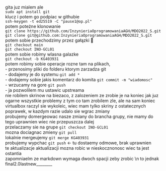 gita juz mialem ale  
    ```sudo apt install git```  
klucz i potem go podpiac w githubie  
    ```ssh-keygen -t ed25519 -C "pause1@op.pl"```  
potem poteżne klonowanie  
    ```git clone https://github.com/InzynieriaOprogramowaniaAGH/MDO2022_S.git```  
    ```git clone git@github.com:InzynieriaOprogramowaniaAGH/MDO2022_S.git```  
potem sobie przechodzimy przez gałązki 🌿  
    ```git checkout main```  
    ```git checkout INO-GCL01```  
potem sobie robimy wlasna galazke  
    ```git checkout -b KG403931```  
potem robimy sobie operacje rozne tam na plikach,  
    - przenosimy pliki do folderu ktorym zarzadza git  
    - dodajemy je do systemu `git add *`  
    - dodajemy sobie jakis komentarz do komita `git commit -m "wiadomosc"`  
    - wrzucamy na gore `git push`  
    - ja pozwolilem mu ustawic upstreama   
    nie robilem skrinow na biezaco, z zalozeniem ze zrobie je na koniec jak juz ogarne wszystkie problemy z tym co tam zrobilem zle, ale na sam koniec virtualbox raczyl sie wykoleic, wiec mam tylko skriny z ostatecznych poprawek, w kazdym razie udalo sie wgrac zmiany  
probujemy domergeowac nasze zmiany do brancha grupy, nie mamy do tego uprawnien wiec nie przepuszcza dalej  
    przelaczamy sie na grupe `git checkout INO-GCL01`  
    mozna dociagnac zmieny `git pull`  
    lokalnie mergeujemy `git merge KG403931`  
    probujemy wypchac `git push` <- tu dostaemy odmowe, brak uprawnien  
te aktualizacje aktualizacji mozna robic w nieskocznonosc wiec ta jest ostantia  
zapomniaelm ze markdown wymaga dwoch spacji zeby zrobic \n to jednak final2.0lastnew________

